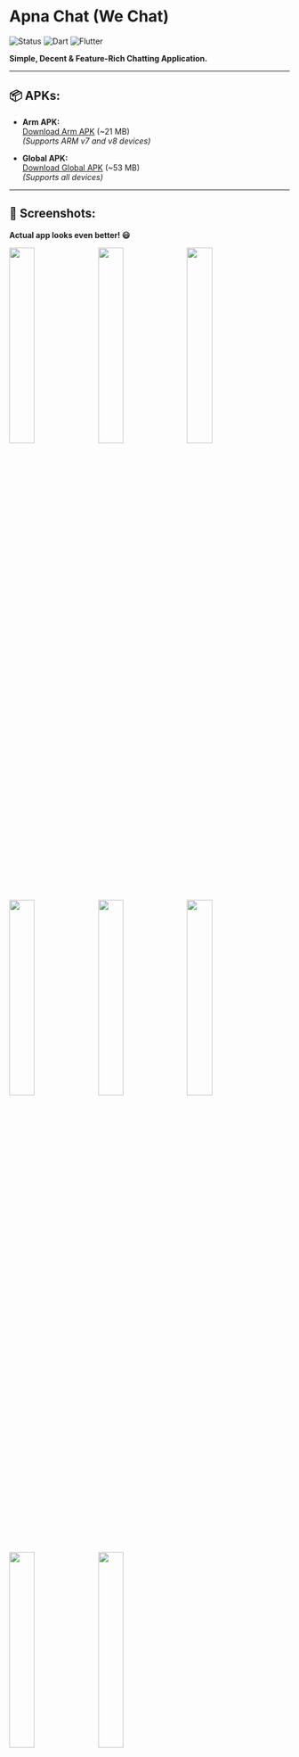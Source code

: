 # Apna Chat (We Chat)

![Status](https://img.shields.io/badge/Status-Active-brightgreen)
![Dart](https://img.shields.io/badge/dart-100%25-brightgreen)
![Flutter](https://img.shields.io/badge/Flutter-Cross%20Platform-blue)

**Simple, Decent & Feature-Rich Chatting Application.**

---

## 📦 APKs:

- **Arm APK:**  
  [Download Arm APK](https://drive.google.com/file/d/1LGytBaUy4mjAXMAzIL36UDYMq5-RtqZL/view?usp=sharing) (~21 MB)  
  *(Supports ARM v7 and v8 devices)*

- **Global APK:**  
  [Download Global APK](https://drive.google.com/file/d/1fAEIvP8CVsSvoOOovkLRv8zF8CxnpNmn/view?usp=sharing) (~53 MB)  
  *(Supports all devices)*

---

## 📸 Screenshots:

**Actual app looks even better! 😃**

<kbd>
  <img src="https://github.com/HarshAndroid/we_chat/blob/master/screenshots/1.png" width=30% height=30%/>
  <img src="https://github.com/HarshAndroid/we_chat/blob/master/screenshots/2.png" width=30% height=30%/>
  <img src="https://github.com/HarshAndroid/we_chat/blob/master/screenshots/3.png" width=30% height=30%/>
  <img src="https://github.com/HarshAndroid/we_chat/blob/master/screenshots/4.png" width=30% height=30%/>
  <img src="https://github.com/HarshAndroid/we_chat/blob/master/screenshots/5.png" width=30% height=30%/>
  <img src="https://github.com/HarshAndroid/we_chat/blob/master/screenshots/6.png" width=30% height=30%/>
  <img src="https://github.com/HarshAndroid/we_chat/blob/master/screenshots/7.png" width=30% height=30%/>
  <img src="https://github.com/HarshAndroid/we_chat/blob/master/screenshots/8.png" width=30% height=30%/>
</kbd>

---

## ✨ Features:

- Display only known users or contacts.
- Real-time messaging (with Firebase).
- Google Sign-In (no account or mobile number needed).
- Add users by email ID.
- Simple user profiles (with photo, about, last-seen, created-at).
- Message read status.
- Message delete & edit features.
- Message notifications (push notifications).
- AI Chat Bot integration (**Google Gemini**).
- Sleek UI with new Material Widgets.
- **And much more...**

---
